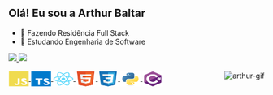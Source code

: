 ## Olá! Eu sou a Arthur Baltar

- 🔭 Fazendo Residência Full Stack
- 🌱 Estudando Engenharia de Software
  

<div>
  <a href="https://beacons.ai/Arthurbaltar1">
  <img height="180em" src="https://github-readme-stats.vercel.app/api?username=Arthurbaltar1&show_icons=true&theme=dark&include_all_commits=true&count_private=true"/>
  <img height="180em" src="https://github-readme-stats.vercel.app/api/top-langs/?username=Arthurbaltar1&layout=compact&langs_count=16&theme=dark"/>
</div>
  
<div style="display: inline_block"><br>
  <img align="center" alt="arthur-Js" height="30" width="40" src="https://raw.githubusercontent.com/devicons/devicon/master/icons/javascript/javascript-plain.svg">
  <img align="center" alt="arthur-Ts" height="30" width="40" src="https://raw.githubusercontent.com/devicons/devicon/master/icons/typescript/typescript-plain.svg">
  <img align="center" alt="arthur-React" height="30" width="40" src="https://raw.githubusercontent.com/devicons/devicon/master/icons/react/react-original.svg">
  <img align="center" alt="arthur-HTML" height="30" width="40" src="https://raw.githubusercontent.com/devicons/devicon/master/icons/html5/html5-original.svg">
  <img align="center" alt="arthur-CSS" height="30" width="40" src="https://raw.githubusercontent.com/devicons/devicon/master/icons/css3/css3-original.svg">
  <img align="center" alt="arthur-Python" height="30" width="40" src="https://raw.githubusercontent.com/devicons/devicon/master/icons/python/python-original.svg">
  <img align="center" alt="arthur-Csharp" height="30" width="40" src="https://raw.githubusercontent.com/devicons/devicon/master/icons/csharp/csharp-original.svg">
  <img align="right" alt="arthur-gif" src="https://cdn.discordapp.com/attachments/795358919417397249/825430589581688872/hi.gif">
</div>
  
##
  
<div>
 
